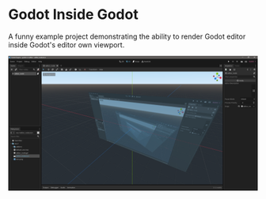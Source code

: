 # Godot Inside Godot

A funny example project demonstrating the ability to render Godot editor inside
Godot's editor own viewport.

![Godot Inside Godot](screenshot.png)
